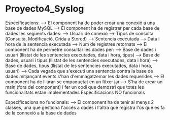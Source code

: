 # Proyecto4_Syslog
Especificacions:
--> El component ha de poder crear una conexió a una base de dades MySQL
--> El component ha de registrar per cada base de dades les següents dades:
--> Usuari de conexió
--> Tipus de consulta (Consulta, Modificació, Crida a Stored)
--> Sentencia executada
--> Data i hora de la sentencia executada
--> Num de registres retornats
--> El component ha de permetre consultar les dades per:
--> Base de dades i usuari (llistat de les sentencies executades, data i hora, tipus)
--> Base de dades, usuari i tipus (llistat de les sentencies executades, data i hora)
--> Base de dades, tipus (llistat de les sentencies executades, data i hora, usuari)
--> Cada vegada que s'executi una sentencia contra la base de dades mitjançant events s'han d'emmagatzemar les dades requerides
--> El component ha de lliurar-se empaquetat en un fitxer jar
--> S'ha de crear un main (fora del component) i fer un codi que demostri que totes les funcionalitats estan implementades
Especificacions NO funcionals

Especificacions no funcionals:
--> El component ha de tenir al menys 2 classes, una que gestiona l'accés a dades i l'altra que registra l'ús que es fa de la connexió a la base de dades
